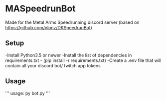 # MASpeedrunBot #
Made for the Metal Arms Speedrunning discord server (based on https://github.com/nlonz/DKSpeedrunBot)

## Setup ##
-Install Python3.5 or newer
-Install the list of dependencies in requirements.txt - (pip install -r requirements.txt)
-Create a .env file that will contain all your discord bot/ twitch app tokens

## Usage ##
'''
usage: py bot.py
'''
